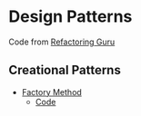 # Design Patterns

Code from [Refactoring Guru](https://refactoring.guru/)

## Creational Patterns
- [Factory Method](https://github.com/dongsubkim/design_patterns/blob/main/src/main/java/blog/dskim/designPatterns/factoryMethod/FactoryMethod.md)
  - [Code](https://github.com/dongsubkim/design_patterns/tree/main/src/main/java/blog/dskim/designPatterns/factoryMethod)
